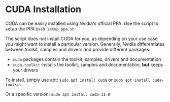 # CUDA Installation

CUDA can be easily installed using Nvidia's official PPA.
Use the script to setup the PPA
`bash setup_ppa.sh`

The script does not install CUDA for you, as depending on your use case you might want to install a particular version.
Generally, Nvidia differentiates between toolkit, samples and drivers and provide different packages:
- `cuda` packages contain the toolkit, samples, drivers and documentation 
- `cuda-toolkit` installs the toolkit, samples and documentation, **but** keeps your drivers

To install, simply use apt:
`sudo apt install cuda` or
`sudo apt install cuda-toolkit`

Or a specific version:
`sudo apt install cuda-11-0`


